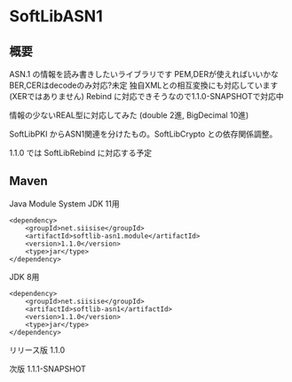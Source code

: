 # SoftLibASN1

## 概要

ASN.1 の情報を読み書きしたいライブラリです
PEM,DERが使えればいいかな
BER,CERはdecodeのみ対応?未定
独自XMLとの相互変換にも対応しています (XERではありません)
Rebind に対応できそうなので1.1.0-SNAPSHOTで対応中

情報の少ないREAL型に対応してみた (double 2進, BigDecimal 10進)

SoftLibPKI からASN1関連を分けたもの。SoftLibCrypto との依存関係調整。

1.1.0 では SoftLibRebind に対応する予定

## Maven

Java Module System JDK 11用
~~~
<dependency>
    <groupId>net.siisise</groupId>
    <artifactId>softlib-asn1.module</artifactId>
    <version>1.1.0</version>
    <type>jar</type>
</dependency>
~~~
JDK 8用
~~~
<dependency>
    <groupId>net.siisise</groupId>
    <artifactId>softlib-asn1</artifactId>
    <version>1.1.0</version>
    <type>jar</type>
</dependency>
~~~

リリース版 1.1.0

次版 1.1.1-SNAPSHOT